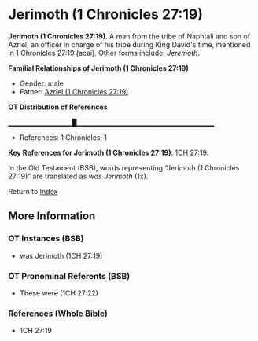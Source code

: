 # Jerimoth (1 Chronicles 27:19)
**Jerimoth (1 Chronicles 27:19)**. 
A man from the tribe of Naphtali and son of Azriel, an officer in charge of his tribe during King David's time, mentioned in 1 Chronicles 27:19 (acai). 
Other forms include: 
*Jeremoth*. 




**Familial Relationships of Jerimoth (1 Chronicles 27:19)**


* Gender: male
* Father: [Azriel (1 Chronicles 27:19)](Azriel.2.md)


**OT Distribution of References**

▁▁▁▁▁▁▁▁▁▁▁▁█▁▁▁▁▁▁▁▁▁▁▁▁▁▁▁▁▁▁▁▁▁▁▁▁▁▁
* References: 1 Chronicles: 1



**Key References for Jerimoth (1 Chronicles 27:19)**: 
1CH 27:19. 


In the Old Testament (BSB), words representing “Jerimoth (1 Chronicles 27:19)” are translated as 
*was Jerimoth* (1x). 




Return to [Index](00-Index.md)

## More Information

### OT Instances (BSB)

* was Jerimoth (1CH 27:19)



### OT Pronominal Referents (BSB)

* These were (1CH 27:22)



### References (Whole Bible)

* 1CH 27:19



